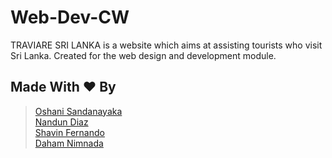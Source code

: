 # Web-Dev-CW
 
TRAVIARE SRI LANKA is a website which aims at assisting tourists who visit Sri Lanka. Created for the web design and development module.
 
## Made With ❤️ By
> [Oshani Sandanayaka](https://github.com/shemsd621) <br>
> [Nandun Diaz](https://github.com/Bunny77K9) <br>
> [Shavin Fernando](https://github.com/shavd3) <br>
> [Daham Nimnada](https://github.com/DahamNimnada) <br>

